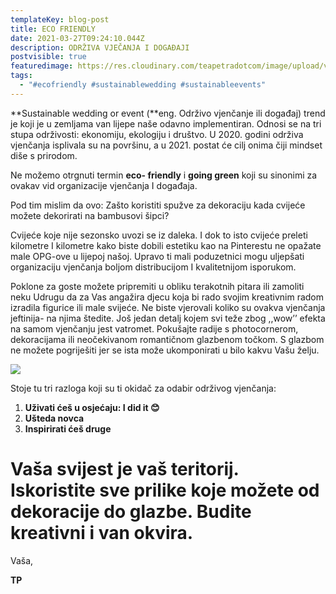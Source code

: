 ```yaml
---
templateKey: blog-post
title: ECO FRIENDLY
date: 2021-03-27T09:24:10.044Z
description: ODRŽIVA VJEČANJA I DOGAĐAJI
postvisible: true
featuredimage: https://res.cloudinary.com/teapetradotcom/image/upload/v1616837434/_MG_6035_xsbrzh.jpg
tags:
  - "#ecofriendly #sustainablewedding #sustainableevents"
---
```

**Sustainable wedding or event (**eng. Održivo vjenčanje ili događaj) trend je koji je u zemljama van lijepe naše odavno implementiran. Odnosi se na tri stupa održivosti: ekonomiju, ekologiju i društvo. U 2020. godini održiva vjenčanja isplivala su na površinu, a u 2021. postat će cilj onima čiji mindset diše s prirodom.

Ne možemo otrgnuti termin **eco- friendly** i **going green** koji su sinonimi za ovakav vid organizacije vjenčanja I događaja.

Pod tim mislim da ovo: Zašto koristiti spužve za dekoraciju kada cvijeće možete dekorirati na bambusovi šipci?

Cvijeće koje nije sezonsko uvozi se iz daleka. I dok to isto cvijeće preleti kilometre I kilometre kako biste dobili estetiku kao na Pinterestu ne opažate male OPG-ove u lijepoj našoj. Upravo ti mali poduzetnici mogu uljepšati organizaciju vjenčanja boljom distribucijom I kvalitetnijom isporukom. 

Poklone za goste možete pripremiti u obliku terakotnih pitara ili zamoliti neku Udrugu da za Vas angažira djecu koja bi rado svojim kreativnim radom izradila figurice ili male svijeće. Ne biste vjerovali koliko su ovakva vjenčanja jeftinija- na njima štedite. Još jedan detalj kojem svi teže zbog ,,wow’’ efekta na samom vjenčanju jest vatromet. Pokušajte radije s photocornerom, dekoracijama ili neočekivanom romantičnom glazbenom točkom. S glazbom ne možete pogriješiti jer se ista može ukomponirati u bilo kakvu Vašu želju.

![](https://res.cloudinary.com/teapetradotcom/image/upload/v1616837434/_MG_6035_xsbrzh.jpg)

Stoje tu tri razloga koji su ti okidač za odabir održivog vjenčanja:

1. **Uživati ćeš u osjećaju: I did it 😊**
2. **Ušteda novca** 
3. **Inspirirati ćeš druge** 

# Vaša svijest je vaš teritorij. Iskoristite sve prilike koje možete od dekoracije do glazbe. Budite kreativni i van okvira.



Vaša,

**TP**

![]()